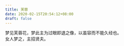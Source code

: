 ```yaml
---
title: 芙蓉
date: 2020-02-15T20:54:12+08:00
draft: false
---
```


梦见芙蓉花，梦此主为过眼即退之像，以虽容而不能久经也。<br>
女人梦之，主招贤夫。<br>

